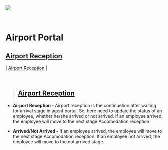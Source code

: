 ![](https://portal.mawarid.com.sa/System/assets/images/mawarid-logo-2.png)

<br>

# **Airport Portal**

## **[Airport Reception](#airport-portal)**

| [Airport Reception](#airport-reception-1) |

<br>

> ## **[Airport Reception](#airport-reception)**

- **Airport Reception -** Airport reception is the continuetion after waiting for arrival stage in agent portal. So, here need to update the status of an employee, whether he/she arrived or not arrived. If an employee arrived, the employee will move to the next stage Accomodation reception. 

- **Arrived/Not Arrived -** If an employee arrived, the employee will move to the next stage Accomodation reception. If an employee not arrived, the employee will move to the not arrived stage.